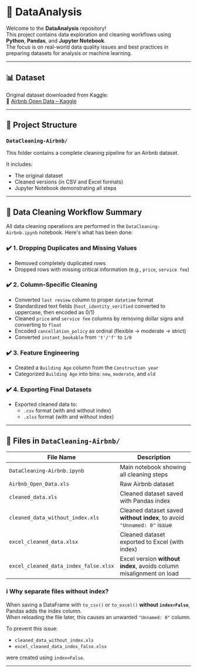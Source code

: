 # 🧹 DataAnalysis

Welcome to the **DataAnalysis** repository!  
This project contains data exploration and cleaning workflows using **Python**, **Pandas**, and **Jupyter Notebook**.  
The focus is on real-world data quality issues and best practices in preparing datasets for analysis or machine learning.

---

## 📊 Dataset

Original dataset downloaded from Kaggle:  
🔗 [Airbnb Open Data – Kaggle](https://www.kaggle.com/datasets/arianazmoudeh/airbnbopendata)

---

## 📁 Project Structure

### `DataCleaning-Airbnb/`

This folder contains a complete cleaning pipeline for an Airbnb dataset.

It includes:
- The original dataset
- Cleaned versions (in CSV and Excel formats)
- Jupyter Notebook demonstrating all steps

---

## 🧼 Data Cleaning Workflow Summary

All data cleaning operations are performed in the `DataCleaning-Airbnb.ipynb` notebook. Here's what has been done:

### ✔️ 1. Dropping Duplicates and Missing Values
- Removed completely duplicated rows
- Dropped rows with missing critical information (e.g., `price`, `service fee`)

### ✔️ 2. Column-Specific Cleaning
- Converted `last review` column to proper `datetime` format
- Standardized text fields (`host_identity_verified` converted to uppercase, then encoded as 0/1)
- Cleaned `price` and `service fee` columns by removing dollar signs and converting to `float`
- Encoded `cancellation_policy` as ordinal (flexible → moderate → strict)
- Converted `instant_bookable` from `'t'/'f'` to `1/0`

### ✔️ 3. Feature Engineering
- Created a `Building Age` column from the `Construction year`
- Categorized `Building Age` into bins: `new`, `moderate`, and `old`

### ✔️ 4. Exporting Final Datasets
- Exported cleaned data to:
  - `.csv` format (with and without index)
  - `.xlsx` format (with and without index)

---

## 📄 Files in `DataCleaning-Airbnb/`

| File Name | Description |
|-----------|-------------|
| `DataCleaning-Airbnb.ipynb` | Main notebook showing all cleaning steps |
| `Airbnb_Open_Data.xls` | Raw Airbnb dataset |
| `cleaned_data.xls` | Cleaned dataset saved with Pandas index |
| `cleaned_data_without_index.xls` | Cleaned dataset saved **without index**, to avoid `"Unnamed: 0"` issue |
| `excel_cleaned_data.xlsx` | Cleaned dataset exported to Excel (with index) |
| `excel_cleaned_data_index_false.xlsx` | Excel version **without index**, avoids column misalignment on load |

### ℹ️ Why separate files without index?
When saving a DataFrame with `to_csv()` or `to_excel()` **without `index=False`**, Pandas adds the index column.  
When reloading the file later, this causes an unwanted `"Unnamed: 0"` column.

To prevent this issue:
- `cleaned_data_without_index.xls`
- `excel_cleaned_data_index_false.xlsx`

were created using `index=False`.

---

